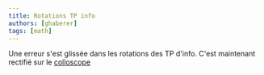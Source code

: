 ```yaml
---
title: Rotations TP info
authors: [ghaberer]
tags: [math]
---
```

Une erreur s'est glissée dans les rotations des TP d'info. C'est maintenant rectifié sur le [colloscope](https://docs.google.com/spreadsheets/d/e/2PACX-1vT8gyOfI5XbKXQOeh5ksQy02q8Tx4WoitM5jXXrABhH-chz_ptecW88_f1MUTrZjGI9wIE60NRdt2Gj/pubhtml?gid=1331545935&single=true)